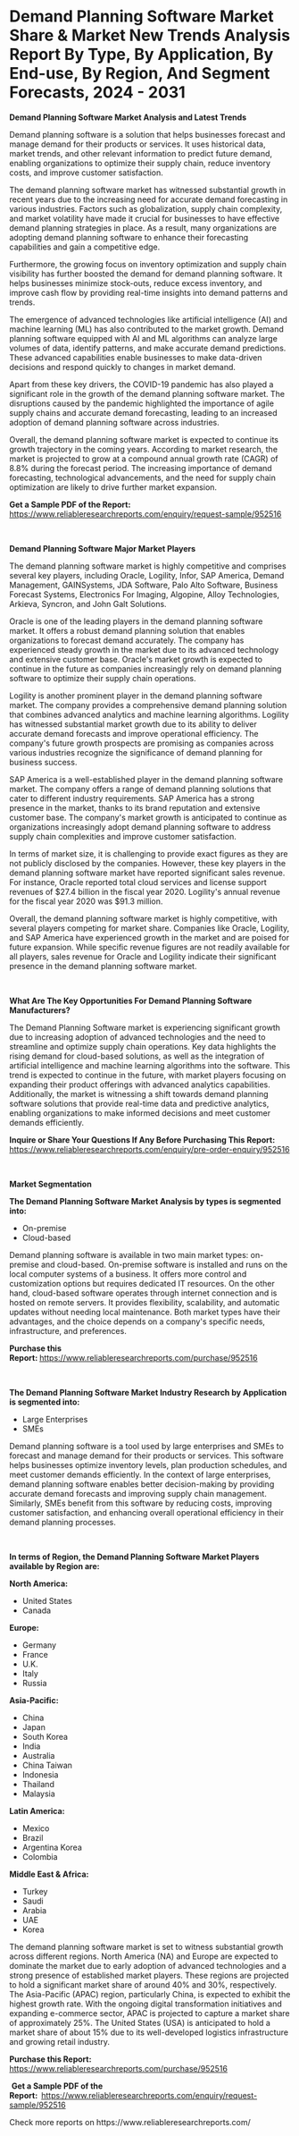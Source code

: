 <p><h1>Demand Planning Software Market Share & Market New Trends Analysis Report By Type, By Application, By End-use, By Region, And Segment Forecasts, 2024 - 2031</h1></p><p><strong>Demand Planning Software Market Analysis and Latest Trends</strong></p>
<p><p>Demand planning software is a solution that helps businesses forecast and manage demand for their products or services. It uses historical data, market trends, and other relevant information to predict future demand, enabling organizations to optimize their supply chain, reduce inventory costs, and improve customer satisfaction.</p><p>The demand planning software market has witnessed substantial growth in recent years due to the increasing need for accurate demand forecasting in various industries. Factors such as globalization, supply chain complexity, and market volatility have made it crucial for businesses to have effective demand planning strategies in place. As a result, many organizations are adopting demand planning software to enhance their forecasting capabilities and gain a competitive edge.</p><p>Furthermore, the growing focus on inventory optimization and supply chain visibility has further boosted the demand for demand planning software. It helps businesses minimize stock-outs, reduce excess inventory, and improve cash flow by providing real-time insights into demand patterns and trends.</p><p>The emergence of advanced technologies like artificial intelligence (AI) and machine learning (ML) has also contributed to the market growth. Demand planning software equipped with AI and ML algorithms can analyze large volumes of data, identify patterns, and make accurate demand predictions. These advanced capabilities enable businesses to make data-driven decisions and respond quickly to changes in market demand.</p><p>Apart from these key drivers, the COVID-19 pandemic has also played a significant role in the growth of the demand planning software market. The disruptions caused by the pandemic highlighted the importance of agile supply chains and accurate demand forecasting, leading to an increased adoption of demand planning software across industries.</p><p>Overall, the demand planning software market is expected to continue its growth trajectory in the coming years. According to market research, the market is projected to grow at a compound annual growth rate (CAGR) of 8.8% during the forecast period. The increasing importance of demand forecasting, technological advancements, and the need for supply chain optimization are likely to drive further market expansion.</p></p>
<p><strong>Get a Sample PDF of the Report:&nbsp;</strong> <a href="https://www.reliableresearchreports.com/enquiry/request-sample/952516">https://www.reliableresearchreports.com/enquiry/request-sample/952516</a></p>
<p>&nbsp;</p>
<p><strong>Demand Planning Software Major Market Players</strong></p>
<p><p>The demand planning software market is highly competitive and comprises several key players, including Oracle, Logility, Infor, SAP America, Demand Management, GAINSystems, JDA Software, Palo Alto Software, Business Forecast Systems, Electronics For Imaging, Algopine, Alloy Technologies, Arkieva, Syncron, and John Galt Solutions.</p><p>Oracle is one of the leading players in the demand planning software market. It offers a robust demand planning solution that enables organizations to forecast demand accurately. The company has experienced steady growth in the market due to its advanced technology and extensive customer base. Oracle's market growth is expected to continue in the future as companies increasingly rely on demand planning software to optimize their supply chain operations.</p><p>Logility is another prominent player in the demand planning software market. The company provides a comprehensive demand planning solution that combines advanced analytics and machine learning algorithms. Logility has witnessed substantial market growth due to its ability to deliver accurate demand forecasts and improve operational efficiency. The company's future growth prospects are promising as companies across various industries recognize the significance of demand planning for business success.</p><p>SAP America is a well-established player in the demand planning software market. The company offers a range of demand planning solutions that cater to different industry requirements. SAP America has a strong presence in the market, thanks to its brand reputation and extensive customer base. The company's market growth is anticipated to continue as organizations increasingly adopt demand planning software to address supply chain complexities and improve customer satisfaction.</p><p>In terms of market size, it is challenging to provide exact figures as they are not publicly disclosed by the companies. However, these key players in the demand planning software market have reported significant sales revenue. For instance, Oracle reported total cloud services and license support revenues of $27.4 billion in the fiscal year 2020. Logility's annual revenue for the fiscal year 2020 was $91.3 million.</p><p>Overall, the demand planning software market is highly competitive, with several players competing for market share. Companies like Oracle, Logility, and SAP America have experienced growth in the market and are poised for future expansion. While specific revenue figures are not readily available for all players, sales revenue for Oracle and Logility indicate their significant presence in the demand planning software market.</p></p>
<p>&nbsp;</p>
<p><strong>What Are The Key Opportunities For Demand Planning Software Manufacturers?</strong></p>
<p><p>The Demand Planning Software market is experiencing significant growth due to increasing adoption of advanced technologies and the need to streamline and optimize supply chain operations. Key data highlights the rising demand for cloud-based solutions, as well as the integration of artificial intelligence and machine learning algorithms into the software. This trend is expected to continue in the future, with market players focusing on expanding their product offerings with advanced analytics capabilities. Additionally, the market is witnessing a shift towards demand planning software solutions that provide real-time data and predictive analytics, enabling organizations to make informed decisions and meet customer demands efficiently.</p></p>
<p><strong>Inquire or Share Your Questions If Any Before Purchasing This Report:</strong> <a href="https://www.reliableresearchreports.com/enquiry/pre-order-enquiry/952516">https://www.reliableresearchreports.com/enquiry/pre-order-enquiry/952516</a></p>
<p>&nbsp;</p>
<p><strong>Market Segmentation</strong></p>
<p><strong>The Demand Planning Software Market Analysis by types is segmented into:</strong></p>
<p><ul><li>On-premise</li><li>Cloud-based</li></ul></p>
<p><p>Demand planning software is available in two main market types: on-premise and cloud-based. On-premise software is installed and runs on the local computer systems of a business. It offers more control and customization options but requires dedicated IT resources. On the other hand, cloud-based software operates through internet connection and is hosted on remote servers. It provides flexibility, scalability, and automatic updates without needing local maintenance. Both market types have their advantages, and the choice depends on a company's specific needs, infrastructure, and preferences.</p></p>
<p><strong>Purchase this Report:&nbsp;</strong><a href="https://www.reliableresearchreports.com/purchase/952516">https://www.reliableresearchreports.com/purchase/952516</a></p>
<p>&nbsp;</p>
<p><strong>The Demand Planning Software Market Industry Research by Application is segmented into:</strong></p>
<p><ul><li>Large Enterprises</li><li>SMEs</li></ul></p>
<p><p>Demand planning software is a tool used by large enterprises and SMEs to forecast and manage demand for their products or services. This software helps businesses optimize inventory levels, plan production schedules, and meet customer demands efficiently. In the context of large enterprises, demand planning software enables better decision-making by providing accurate demand forecasts and improving supply chain management. Similarly, SMEs benefit from this software by reducing costs, improving customer satisfaction, and enhancing overall operational efficiency in their demand planning processes.</p></p>
<p>&nbsp;</p>
<p><strong>In terms of Region, the Demand Planning Software Market Players available by Region are:</strong></p>
<p>
    <p> <strong> North America: </strong>
        <ul>
            <li>United States</li>
            <li>Canada</li>
        </ul>
        </p> 
    <p> <strong> Europe: </strong>
        <ul>
            <li>Germany</li>
            <li>France</li>
            <li>U.K.</li>
            <li>Italy</li>
            <li>Russia</li>
        </ul>
        </p> 
    <p> <strong> Asia-Pacific: </strong>
        <ul>
            <li>China</li>
            <li>Japan</li>
            <li>South Korea</li>
            <li>India</li>
            <li>Australia</li>
            <li>China Taiwan</li>
            <li>Indonesia</li>
            <li>Thailand</li>
            <li>Malaysia</li>
        </ul>
        </p> 
    <p> <strong> Latin America: </strong>
        <ul>
            <li>Mexico</li>
            <li>Brazil</li>
            <li>Argentina Korea</li>
            <li>Colombia</li>
        </ul>
        </p> 
    <p> <strong> Middle East & Africa: </strong>
        <ul>
            <li>Turkey</li>
            <li>Saudi</li>
            <li>Arabia</li>
            <li>UAE</li>
            <li>Korea</li>
        </ul>
    </p>
    </p>
<p><p>The demand planning software market is set to witness substantial growth across different regions. North America (NA) and Europe are expected to dominate the market due to early adoption of advanced technologies and a strong presence of established market players. These regions are projected to hold a significant market share of around 40% and 30%, respectively. The Asia-Pacific (APAC) region, particularly China, is expected to exhibit the highest growth rate. With the ongoing digital transformation initiatives and expanding e-commerce sector, APAC is projected to capture a market share of approximately 25%. The United States (USA) is anticipated to hold a market share of about 15% due to its well-developed logistics infrastructure and growing retail industry.</p></p>
<p><strong>Purchase this Report: </strong><a href="https://www.reliableresearchreports.com/purchase/952516">https://www.reliableresearchreports.com/purchase/952516</a></p>
<p>&nbsp;<strong>Get a Sample PDF of the Report:&nbsp;&nbsp;</strong><a href="https://www.reliableresearchreports.com/enquiry/request-sample/952516">https://www.reliableresearchreports.com/enquiry/request-sample/952516</a></p>
<p><strong></strong></p>
<p>Check more reports on https://www.reliableresearchreports.com/</p>